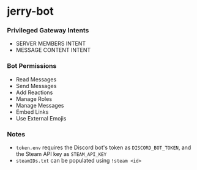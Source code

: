 # jerry-bot

### Privileged Gateway Intents
- SERVER MEMBERS INTENT
- MESSAGE CONTENT INTENT

### Bot Permissions
- Read Messages
- Send Messages
- Add Reactions
- Manage Roles
- Manage Messages
- Embed Links
- Use External Emojis

### Notes
- `token.env` requires the Discord bot's token as `DISCORD_BOT_TOKEN`, and the Steam API key as `STEAM_API_KEY`
- `steamIDs.txt` can be populated using `!steam <id>`